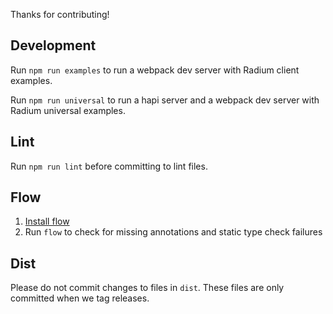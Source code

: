 Thanks for contributing!

## Development

Run `npm run examples` to run a webpack dev server with Radium client examples.

Run `npm run universal` to run a hapi server and a webpack dev server with Radium universal examples.

## Lint

Run `npm run lint` before committing to lint files.

## Flow

1. [Install flow](http://flowtype.org/docs/getting-started.html#installing-flow)
2. Run `flow` to check for missing annotations and static type check failures

## Dist

Please do not commit changes to files in `dist`. These files are only committed when we tag releases.
